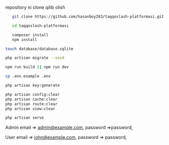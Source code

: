 repository ni clone qilib olish

```bash
   git clone https://github.com/hasanboy203/taqqoslash-platformasi.git

   cd taqqoslash-platformasi
```

```bash
   composer install
   npm install
```

```bash
touch database/database.sqlite

php artisan migrate --seed
```

```bash
npm run build || npm run dev
```

```bash
cp .env.example .env
```

```bash
php artisan key:generate
```

```bash
php artisan config:clear
php artisan cache:clear
php artisan route:clear
php artisan view:clear
```

```bash
php artisan serve
```

Admin
email => admin@example.com,
password =>password,

User
email => john@example.com,
password => password,
